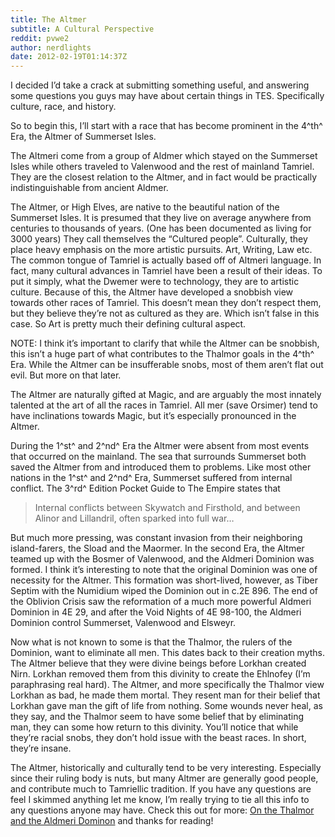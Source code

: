 ```yaml
---
title: The Altmer
subtitle: A Cultural Perspective
reddit: pvwe2
author: nerdlights
date: 2012-02-19T01:14:37Z
---
```


I decided I’d take a crack at submitting something useful, and answering some
questions you guys may have about certain things in TES. Specifically culture,
race, and history.

So to begin this, I’ll start with a race that has become prominent in the 4^th^
Era, the Altmer of Summerset Isles.

The Altmeri come from a group of Aldmer which stayed on the Summerset Isles
while others traveled to Valenwood and the rest of mainland Tamriel. They are
the closest relation to the Altmer, and in fact would be practically
indistinguishable from ancient Aldmer.

The Altmer, or High Elves, are native to the beautiful nation of the Summerset
Isles. It is presumed that they live on average anywhere from centuries to
thousands of years. (One has been documented as living for 3000 years) They call
themselves the “Cultured people”. Culturally, they place heavy emphasis on the
more artistic pursuits. Art, Writing, Law etc. The common tongue of Tamriel is
actually based off of Altmeri language. In fact, many cultural advances in
Tamriel have been a result of their ideas. To put it simply, what the Dwemer
were to technology, they are to artistic culture. Because of this, the Altmer
have developed a snobbish view towards other races of Tamriel. This doesn’t mean
they don’t respect them, but they believe they’re not as cultured as they are.
Which isn’t false in this case. So Art is pretty much their defining cultural
aspect.

NOTE: I think it’s important to clarify that while the Altmer can be snobbish,
this isn’t a huge part of what contributes to the Thalmor goals in the 4^th^
Era. While the Altmer can be insufferable snobs, most of them aren’t flat out
evil. But more on that later.

The Altmer are naturally gifted at Magic, and are arguably the most innately
talented at the art of all the races in Tamriel. All mer (save Orsimer) tend to
have inclinations towards Magic, but it’s especially pronounced in the Altmer.

During the 1^st^ and 2^nd^ Era the Altmer were absent from most events that
occurred on the mainland. The sea that surrounds Summerset both saved the Altmer
from and introduced them to problems. Like most other nations in the 1^st^ and
2^nd^ Era, Summerset suffered from internal conflict. The 3^rd^ Edition Pocket
Guide to The Empire states that

> Internal conflicts between Skywatch and Firsthold, and between Alinor and
> Lillandril, often sparked into full war…

But much more pressing, was constant invasion from their neighboring
island-farers, the Sload and the Maormer. In the second Era, the Altmer teamed
up with the Bosmer of Valenwood, and the Aldmeri Dominion was formed. I think
it’s interesting to note that the original Dominion was one of necessity for the
Altmer. This formation was short-lived, however, as Tiber Septim with the
Numidium wiped the Dominion out in c.2E 896. The end of the Oblivion Crisis saw
the reformation of a much more powerful Aldmeri Dominion in 4E 29, and after the
Void Nights of 4E 98-100, the Aldmeri Dominion control Summerset, Valenwood and
Elsweyr.

Now what is not known to some is that the Thalmor, the rulers of the Dominion,
want to eliminate all men. This dates back to their creation myths. The Altmer
believe that they were divine beings before Lorkhan created Nirn. Lorkhan
removed them from this divinity to create the Ehlnofey (I’m paraphrasing real
hard). The Altmer, and more specifically the Thalmor view Lorkhan as bad, he
made them mortal. They resent man for their belief that Lorkhan gave man the
gift of life from nothing. Some wounds never heal, as they say, and the Thalmor
seem to have some belief that by eliminating man, they can some how return to
this divinity. You’ll notice that while they’re racial snobs, they don’t hold
issue with the beast races. In short, they’re insane.

The Altmer, historically and culturally tend to be very interesting. Especially
since their ruling body is nuts, but many Altmer are generally good people, and
contribute much to Tamriellic tradition. If you have any questions are feel I
skimmed anything let me know, I’m really trying to tie all this info to any
questions anyone may have. Check this out for more: [On the Thalmor and the
Aldmeri Dominon][0] and thanks for reading!

[0]: https://elderlore.wordpress.com/episodes/02-on-the-thalmor-and-the-aldmeri-dominion/
